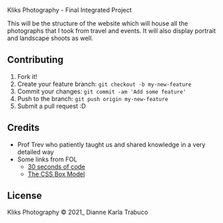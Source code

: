 Kliks Photography - Final Integrated Project

This will be the structure of the website which will house all the photographs that I took from travel and events. It will also display portrait and landscape shoots as well.

## Contributing

1. Fork it!
2. Create your feature branch: `git checkout -b my-new-feature`
3. Commit your changes: `git commit -am 'Add some feature'`
4. Push to the branch: `git push origin my-new-feature`
5. Submit a pull request :D


## Credits

* Prof Trev who patiently taught us and shared knowledge in a very detailed way
* Some links from FOL
    * [30 seconds of code](https://www.30secondsofcode.org/articles/s/css-units-cheatsheet)
    * [The CSS Box Model](https://css-tricks.com/the-css-box-model/)

## License

Kliks Photography © 2021_
Dianne Karla Trabuco
